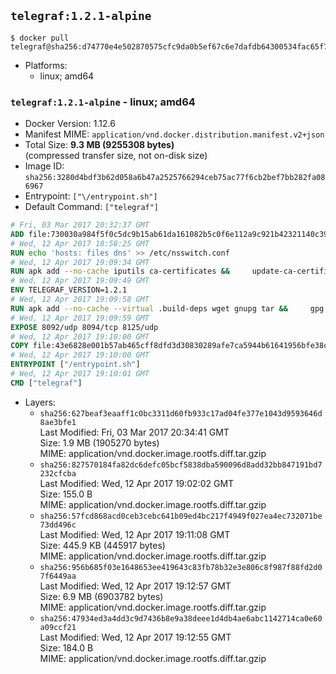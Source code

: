 ## `telegraf:1.2.1-alpine`

```console
$ docker pull telegraf@sha256:d74770e4e502870575cfc9da0b5ef67c6e7dafdb64300534fac65f79e5ed63d7
```

-	Platforms:
	-	linux; amd64

### `telegraf:1.2.1-alpine` - linux; amd64

-	Docker Version: 1.12.6
-	Manifest MIME: `application/vnd.docker.distribution.manifest.v2+json`
-	Total Size: **9.3 MB (9255308 bytes)**  
	(compressed transfer size, not on-disk size)
-	Image ID: `sha256:3280d4bdf3b62d058a6b47a2525766294ceb75ac77f6cb2bef7bb282fa086967`
-	Entrypoint: `["\/entrypoint.sh"]`
-	Default Command: `["telegraf"]`

```dockerfile
# Fri, 03 Mar 2017 20:32:37 GMT
ADD file:730030a984f5f0c5dc9b15ab61da161082b5c0f6e112a9c921b42321140c3927 in / 
# Wed, 12 Apr 2017 18:58:25 GMT
RUN echo 'hosts: files dns' >> /etc/nsswitch.conf
# Wed, 12 Apr 2017 19:09:34 GMT
RUN apk add --no-cache iputils ca-certificates &&     update-ca-certificates
# Wed, 12 Apr 2017 19:09:49 GMT
ENV TELEGRAF_VERSION=1.2.1
# Wed, 12 Apr 2017 19:09:58 GMT
RUN apk add --no-cache --virtual .build-deps wget gnupg tar &&     gpg --keyserver hkp://ha.pool.sks-keyservers.net         --recv-keys 05CE15085FC09D18E99EFB22684A14CF2582E0C5 &&     wget -q https://dl.influxdata.com/telegraf/releases/telegraf-${TELEGRAF_VERSION}-static_linux_amd64.tar.gz.asc &&     wget -q https://dl.influxdata.com/telegraf/releases/telegraf-${TELEGRAF_VERSION}-static_linux_amd64.tar.gz &&     gpg --batch --verify telegraf-${TELEGRAF_VERSION}-static_linux_amd64.tar.gz.asc telegraf-${TELEGRAF_VERSION}-static_linux_amd64.tar.gz &&     mkdir -p /usr/src /etc/telegraf &&     tar -C /usr/src -xzf telegraf-${TELEGRAF_VERSION}-static_linux_amd64.tar.gz &&     mv /usr/src/telegraf*/telegraf.conf /etc/telegraf/ &&     chmod +x /usr/src/telegraf*/* &&     cp -a /usr/src/telegraf*/* /usr/bin/ &&     rm -rf *.tar.gz* /usr/src /root/.gnupg &&     apk del .build-deps
# Wed, 12 Apr 2017 19:09:59 GMT
EXPOSE 8092/udp 8094/tcp 8125/udp
# Wed, 12 Apr 2017 19:10:00 GMT
COPY file:43e6828e001b57ab465cff8dfd3d30830289afe7ca5944b61641956bfe38cd1c in /entrypoint.sh 
# Wed, 12 Apr 2017 19:10:00 GMT
ENTRYPOINT ["/entrypoint.sh"]
# Wed, 12 Apr 2017 19:10:01 GMT
CMD ["telegraf"]
```

-	Layers:
	-	`sha256:627beaf3eaaff1c0bc3311d60fb933c17ad04fe377e1043d9593646d8ae3bfe1`  
		Last Modified: Fri, 03 Mar 2017 20:34:41 GMT  
		Size: 1.9 MB (1905270 bytes)  
		MIME: application/vnd.docker.image.rootfs.diff.tar.gzip
	-	`sha256:827570184fa82dc6defc05bcf5838dba590096d8add32bb847191bd7232cfcba`  
		Last Modified: Wed, 12 Apr 2017 19:02:02 GMT  
		Size: 155.0 B  
		MIME: application/vnd.docker.image.rootfs.diff.tar.gzip
	-	`sha256:57fcd868acd0ceb3cebc641b09ed4bc217f4949f027ea4ec732071be73dd496c`  
		Last Modified: Wed, 12 Apr 2017 19:11:08 GMT  
		Size: 445.9 KB (445917 bytes)  
		MIME: application/vnd.docker.image.rootfs.diff.tar.gzip
	-	`sha256:956b685f03e1648653ee419643c83fb78b32e3e806c8f987f88fd2d07f6449aa`  
		Last Modified: Wed, 12 Apr 2017 19:12:57 GMT  
		Size: 6.9 MB (6903782 bytes)  
		MIME: application/vnd.docker.image.rootfs.diff.tar.gzip
	-	`sha256:47934ed3a4dd3c9d7436b8e9a38deee1d4db4ae6abc1142714ca0e60a09ccf21`  
		Last Modified: Wed, 12 Apr 2017 19:12:55 GMT  
		Size: 184.0 B  
		MIME: application/vnd.docker.image.rootfs.diff.tar.gzip
